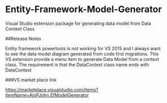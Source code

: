 # Entity-Framework-Model-Generator
Visual Studio extension package for generating data model from Data Context Class

##Release Notes

Entity framework powertools is not working for VS 2015 and I always want to see the data model diagram generated from code first migrations.
This VS extension provide a menu item to generate Data Model from a context class. The requirement is that the DataContext class name ends with DataContext

###VS market place link

https://marketplace.visualstudio.com/items?itemName=AjoPJohn.EfModelGenerator
